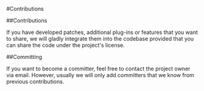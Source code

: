 #Contributions

##Contributions

If you have developed patches, additional plug-ins or features that you want to share, we will gladly integrate them into the codebase provided that you can share the code under the project's license. 

##Committing

If you want to become a committer, feel free to contact the project owner via email. However, usually we will only add committers that we know from previous contributions.


